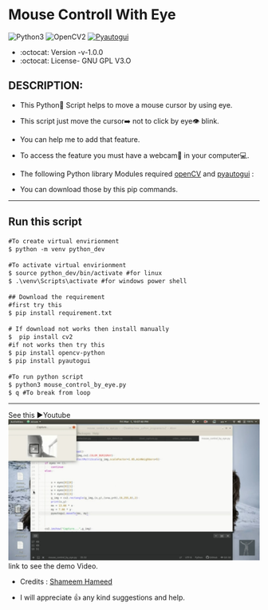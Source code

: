 # Mouse Controll With Eye

![Python3](https://img.shields.io/badge/Python-3-green)
![OpenCV2](https://img.shields.io/badge/Open-CV2-yellow)
[![Pyautogui](https://img.shields.io/badge/Pyauto-Gui-yellowgreen)](https://pyautogui.readthedocs.io/en/latest/#:~:text=PyAutoGUI%20lets%20your%20Python%20scripts%20control%20the%20mouse,Linux%2C%20and%20runs%20on%20Python%202%20and%203.)

* :octocat: Version -v-1.0.0
* :octocat: License- GNU GPL V3.O

## DESCRIPTION:
* This Python🐍 Script helps to move a mouse cursor by using eye.
* This script just move the cursor➡️ not to click by eye👁 blink. 
* You can help me to add that feature.
* To access the feature you must have a webcam🎦 in your computer💻.

* The following Python library Modules required [openCV](https://pypi.org/project/opencv-python/) and [pyautogui](https://pypi.org/project/PyAutoGUI/) :
* You can download those by this pip commands.

---

## Run this script
```
#To create virtual envirionment
$ python -m venv python_dev

#To activate virtual envirionment
$ source python_dev/bin/activate #for linux 
$ .\venv\Scripts\activate #for windows power shell

## Download the requirement
#first try this
$ pip install requirement.txt

# If download not works then install manually
$  pip install cv2
#if not works then try this
$ pip install opencv-python
$ pip install pyautogui

#To run python script
$ python3 mouse_control_by_eye.py
$ q #To break from loop
```

---

See this ▶️Youtube [![Screenshot](Screenshot_20200928-000225_YouTube.jpg)](https://youtu.be/S0y8dxwbJzY)  link to see the demo Video.

* Credits : [Shameem Hameed](http://umich.edu/~shameem)

* I will appreciate :+1: any kind suggestions and help.
